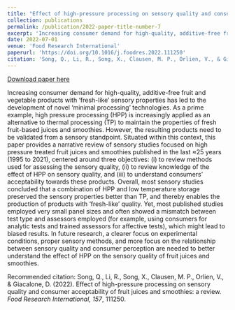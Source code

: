 ```yaml
---
title: "Effect of high-pressure processing on sensory quality and consumer acceptability of fruit juices and smoothies: a review"
collection: publications
permalink: /publication/2022-paper-title-number-7
excerpt: 'Increasing consumer demand for high-quality, additive-free fruit and vegetable products with ‘fresh-like’ sensory properties has led to the development of novel ‘minimal processing’ technologies. As a prime example, high pressure processing (HPP) is increasingly applied as an alternative to thermal processing (TP) to maintain the properties of fresh fruit-based juices and smoothies. However, the resulting products need to be validated from a sensory standpoint...'
date: 2022-07-01
venue: 'Food Research International'
paperurl: 'https://doi.org/10.1016/j.foodres.2022.111250'
citation: 'Song, Q., Li, R., Song, X., Clausen, M. P., Orlien, V., & Giacalone, D. (2022). Effect of high-pressure processing on sensory quality and consumer acceptability of fruit juices and smoothies: a review. <i>Food Research International, 157</i>, 111250.'
---
```


[Download paper here](https://www.sciencedirect.com/science/article/pii/S0963996922003076/pdfft?isDTMRedir=true&download=true)

Increasing consumer demand for high-quality, additive-free fruit and vegetable products with ‘fresh-like’ sensory properties has led to the development of novel ‘minimal processing’ technologies. As a prime example, high pressure processing (HPP) is increasingly applied as an alternative to thermal processing (TP) to maintain the properties of fresh fruit-based juices and smoothies. However, the resulting products need to be validated from a sensory standpoint. Situated within this context, this paper provides a narrative review of sensory studies focused on high pressure treated fruit juices and smoothies published in the last ≈25 years (1995 to 2021), centered around three objectives: (i) to review methods used for assessing the sensory quality, (ii) to review knowledge of the effect of HPP on sensory quality, and (iii) to understand consumers’ acceptability towards these products. Overall, most sensory studies concluded that a combination of HPP and low temperature storage preserved the sensory properties better than TP, and thereby enables the production of products with ‘fresh-like’ quality. Yet, most published studies employed very small panel sizes and often showed a mismatch between test type and assessors employed (for example, using consumers for analytic tests and trained assessors for affective tests), which might lead to biased results. In future research, a clearer focus on experimental conditions, proper sensory methods, and more focus on the relationship between sensory quality and consumer perception are needed to better understand the effect of HPP on the sensory quality of fruit juices and smoothies. 

Recommended citation: Song, Q., Li, R., Song, X., Clausen, M. P., Orlien, V., & Giacalone, D. (2022). Effect of high-pressure processing on sensory quality and consumer acceptability of fruit juices and smoothies: a review. <i>Food Research International, 157</i>, 111250.
